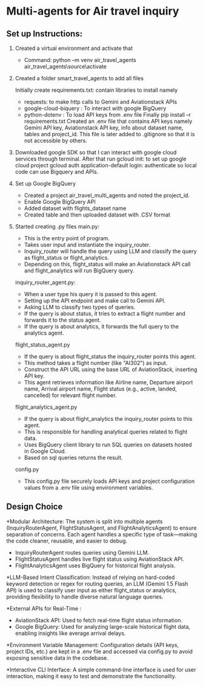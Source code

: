 # Multi-agents for Air travel inquiry

## Set up Instructions:
1.	Created a virtual environment and activate that
	- Command: python –m venv air_travel_agents
		   air_travel_agents\source\activate

2.	Created a folder smart_travel_agents to add all files

	Initially create requirements.txt: contain libraries to install namely
	- requests: to make http calls to Gemini and Aviationstack APIs
	- google-cloud-biquery : To interact with google BigQuery
	- python-dotenv : To load API keys from .env file
	Finally pip install –r requirements.txt
	Created an .env file that contains API keys namely Gemini API key, Aviationstack API key, info about dataset name, tables 	and project_id. This file is later added to .gitignore so that it is not accessible by others. 

3.	Downloaded google SDK so that I can interact with google cloud services through terminal.
   		 After that run gcloud init: to set up google cloud project
				gcloud auth application-default login: authenticate so local code can use Bigquery and APIs.

4.	Set up Google BigQuery
	- Created a project air_travel_multi_agents and noted the project_id.
	- Enable Google BigQuery API
	- Added dataset with flights_dataset name
	- Created table and then uploaded dataset with .CSV format

5.	Started creating .py files
	main.py:
	- This is the entry point of program. 
	- Takes user input and instantiate the inquiry_router.
	- Inquiry_router will handle the query using LLM and classify the query as flight_status or flight_analytics.
	- Depending on this, flight_status will make an Aviationstack API call and flight_analytics will run BigQuery query.

	inquiry_router_agent.py:
	- When a user type his query it is passed to this agent.
	- Setting up the API endpoint and make call to Gemini API.
	- Asking LLM to classify two types of queries.
	- If the query is about status, it tries to extract a flight number and forwards it to the status agent. 
	- If the query is about analytics, it forwards the full query to the analytics agent.

	flight_status_agent.py
	- If the query is about flight_status the inquiry_router points this agent.
	- This method takes a flight number (like "AI302") as input.
	- Construct the API URL using the base URL of AviationStack, inserting API key.
	- This agent retrieves information like Airline name, Departure airport name, Arrival airport name, Flight status (e.g., 	active, landed, cancelled) for relevant flight number.

	flight_analytics_agent.py
	- If the query is about flight_analytics the inquiry_router points to this agent.
	- This is responsible for handling analytical queries related to flight data.
	- Uses BigQuery client library to run SQL queries on datasets hosted in Google Cloud.
	- Based on sql queries returns the result.

	config.py
	- This config.py file securely loads API keys and project configuration values from a .env file using environment 		variables.


## Design Choice
*Modular Architecture:
The system is split into multiple agents (InquiryRouterAgent, FlightStatusAgent, and FlightAnalyticsAgent) to ensure separation of concerns. Each agent handles a specific type of task—making the code cleaner, reusable, and easier to debug.
 - InquiryRouterAgent routes queries using Gemini LLM.
 - FlightStatusAgent handles live flight status using AviationStack API.
 - FlightAnalyticsAgent uses BigQuery for historical flight analysis.
 

*LLM-Based Intent Classification:
Instead of relying on hard-coded keyword detection or regex for routing queries, an LLM (Gemini 1.5 Flash API) is used to classify user input as either flight_status or analytics, providing flexibility to handle diverse natural language queries.

*External APIs for Real-Time :
- AviationStack API: Used to fetch real-time flight status information.
- Google BigQuery: Used for analyzing large-scale historical flight data, enabling insights like average arrival delays.

*Environment Variable Management:
Configuration details (API keys, project IDs, etc.) are kept in a .env file and accessed via config.py to avoid exposing sensitive data in the codebase.

*Interactive CLI Interface:
A simple command-line interface is used for user interaction, making it easy to test and demonstrate the functionality.

